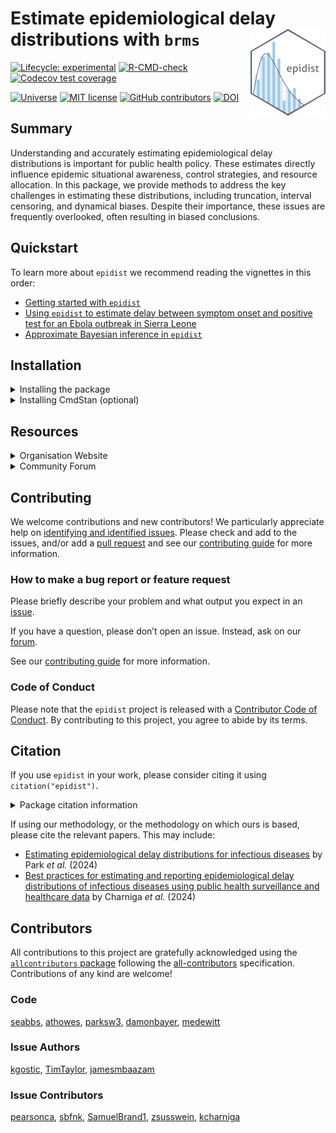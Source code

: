 
# Estimate epidemiological delay distributions with `brms`<a href='https://epidist.epinowcast.org'><img src='man/figures/logo.png' align="right" height="139" /></a>

<!-- badges: start -->

[![Lifecycle:
experimental](https://img.shields.io/badge/lifecycle-experimental-orange.svg)](https://www.tidyverse.org/lifecycle/#experimental)
[![R-CMD-check](https://github.com/epinowcast/epidist/actions/workflows/R-CMD-check.yaml/badge.svg?branch=main)](https://github.com/epinowcast/epidist/actions/workflows/R-CMD-check.yaml)
[![Codecov test
coverage](https://codecov.io/gh/epinowcast/epidist/branch/main/graph/badge.svg)](https://app.codecov.io/gh/epinowcast/epidist)

[![Universe](https://epinowcast.r-universe.dev/badges/epidist)](https://epinowcast.r-universe.dev/epidist)
[![MIT
license](https://img.shields.io/badge/License-MIT-blue.svg)](https://github.com/epinowcast/epidist/blob/master/LICENSE.md/)
[![GitHub
contributors](https://img.shields.io/github/contributors/epinowcast/epidist)](https://github.com/epinowcast/epidist/graphs/contributors)
[![DOI](https://zenodo.org/badge/DOI/10.5281/zenodo.14213017.svg)](https://doi.org/10.5281/zenodo.14213017)
<!-- badges: end -->

## Summary

Understanding and accurately estimating epidemiological delay
distributions is important for public health policy. These estimates
directly influence epidemic situational awareness, control strategies,
and resource allocation. In this package, we provide methods to address
the key challenges in estimating these distributions, including
truncation, interval censoring, and dynamical biases. Despite their
importance, these issues are frequently overlooked, often resulting in
biased conclusions.

## Quickstart

To learn more about `epidist` we recommend reading the vignettes in this
order:

- [Getting started with
  `epidist`](https://epidist.epinowcast.org/articles/epidist.html)
- [Using `epidist` to estimate delay between symptom onset and positive
  test for an Ebola outbreak in Sierra
  Leone](https://epidist.epinowcast.org/articles/ebola.html)
- [Approximate Bayesian inference in
  `epidist`](https://epidist.epinowcast.org/articles/approx-inference.html)

## Installation

<details>
<summary>
Installing the package
</summary>

You can install the latest released version using the normal `R`
function, though you need to point to `r-universe` instead of CRAN:

``` r
install.packages(
  "epidist",
  repos = "https://epinowcast.r-universe.dev"
)
```

Alternatively, you can use the [`remotes`
package](https://remotes.r-lib.org/) to install the development version
from Github (warning! this version may contain breaking changes and/or
bugs):

``` r
remotes::install_github(
  file.path("epinowcast", "epidist"),
  dependencies = TRUE
)
```

Similarly, you can install historical versions by specifying the release
tag (e.g. this installs
[`0.1.0`](https://github.com/epinowcast/epidist/releases/tag/v0.1.0)):

``` r
remotes::install_github(
  file.path("epinowcast", "epidist"),
  dependencies = TRUE, ref = "v0.1.0"
)
```

*Note: You can also use that last approach to install a specific commit
if needed, e.g. if you want to try out a specific unreleased feature,
but not the absolute latest developmental version.*

</details>
<details>
<summary>
Installing CmdStan (optional)
</summary>

By default `epidist` uses the `rstan` package for fitting models. If you
wish to use the `cmdstanr` package instead, you will need to install
[CmdStan](https://mc-stan.org/users/interfaces/cmdstan), which also
entails having a suitable C++ toolchain setup. We recommend using the
[`cmdstanr` package](https://mc-stan.org/cmdstanr/) to manage CmdStan.
The Stan team provides instructions in the [*Getting started with
`cmdstanr`*](https://mc-stan.org/cmdstanr/articles/cmdstanr.html)
vignette, with other details and support at the [package
site](https://mc-stan.org/cmdstanr/), but the brief version is:

``` r
# if you have not yet installed `epidist`, or you installed it without
# `Suggests` dependencies
install.packages(
  "cmdstanr",
  repos = c("https://stan-dev.r-universe.dev", getOption("repos"))
)

# once `cmdstanr` is installed
cmdstanr::install_cmdstan()
```

*Note: You can speed up CmdStan installation using the `cores` argument.
If you are installing a particular version of `epidist`, you may also
need to install a past version of CmdStan, which you can do with the
`version` argument.*

</details>

## Resources

<details>
<summary>
Organisation Website
</summary>

Our [organisation website](https://www.epinowcast.org/) includes links
to other resources, [guest posts](https://www.epinowcast.org/blog.html),
and [seminar schedule](https://www.epinowcast.org/seminars.html) for
both upcoming and past recordings.

</details>
<details>
<summary>
Community Forum
</summary>

Our [community forum](https://community.epinowcast.org/) has areas for
[question and answer](https://community.epinowcast.org/c/interface/15)
and [considering new methods and
tools](https://community.epinowcast.org/c/projects/11), among others. If
you are generally interested in real-time analysis of infectious
disease, you may find this useful even if do not use `epidist`.

</details>

## Contributing

We welcome contributions and new contributors! We particularly
appreciate help on [identifying and identified
issues](https://github.com/epinowcast/epidist/issues). Please check and
add to the issues, and/or add a [pull
request](https://github.com/epinowcast/epidist/pulls) and see our
[contributing
guide](https://github.com/epinowcast/.github/blob/main/CONTRIBUTING.md)
for more information.

### How to make a bug report or feature request

Please briefly describe your problem and what output you expect in an
[issue](https://github.com/epinowcast/epidist/issues).

If you have a question, please don’t open an issue. Instead, ask on our
[forum](https://community.epinowcast.org/).

See our [contributing
guide](https://github.com/epinowcast/.github/blob/main/CONTRIBUTING.md)
for more information.

### Code of Conduct

Please note that the `epidist` project is released with a [Contributor
Code of
Conduct](https://github.com/epinowcast/.github/blob/main/CODE_OF_CONDUCT.md).
By contributing to this project, you agree to abide by its terms.

## Citation

If you use `epidist` in your work, please consider citing it using
`citation("epidist")`.

<details>
<summary>
Package citation information
</summary>

``` r
citation("epidist")
To cite package 'epidist' in publications use:

  Adam Howes, Park S, Sam Abbott (NULL). _epidist: Estimate
  Epidemiological Delay Distributions With brms_.
  doi:10.5281/zenodo.14213017
  <https://doi.org/10.5281/zenodo.14213017>.

A BibTeX entry for LaTeX users is

  @Manual{,
    title = {epidist: Estimate Epidemiological Delay Distributions With brms},
    author = {{Adam Howes} and Sang Woo Park and {Sam Abbott}},
    year = {NULL},
    doi = {10.5281/zenodo.14213017},
  }
```

</details>

If using our methodology, or the methodology on which ours is based,
please cite the relevant papers. This may include:

- [Estimating epidemiological delay distributions for infectious
  diseases](https://www.medrxiv.org/content/10.1101/2024.01.12.24301247v1)
  by Park *et al.* (2024)
- [Best practices for estimating and reporting epidemiological delay
  distributions of infectious diseases using public health surveillance
  and healthcare
  data](https://journals.plos.org/ploscompbiol/article?id=10.1371/journal.pcbi.1012520)
  by Charniga *et al.* (2024)

## Contributors

<!-- ALL-CONTRIBUTORS-LIST:START - Do not remove or modify this section -->
<!-- prettier-ignore-start -->
<!-- markdownlint-disable -->

All contributions to this project are gratefully acknowledged using the
[`allcontributors` package](https://github.com/ropensci/allcontributors)
following the [all-contributors](https://allcontributors.org)
specification. Contributions of any kind are welcome!

### Code

<a href="https://github.com/epinowcast/epidist/commits?author=seabbs">seabbs</a>,
<a href="https://github.com/epinowcast/epidist/commits?author=athowes">athowes</a>,
<a href="https://github.com/epinowcast/epidist/commits?author=parksw3">parksw3</a>,
<a href="https://github.com/epinowcast/epidist/commits?author=damonbayer">damonbayer</a>,
<a href="https://github.com/epinowcast/epidist/commits?author=medewitt">medewitt</a>

### Issue Authors

<a href="https://github.com/epinowcast/epidist/issues?q=is%3Aissue+author%3Akgostic">kgostic</a>,
<a href="https://github.com/epinowcast/epidist/issues?q=is%3Aissue+author%3ATimTaylor">TimTaylor</a>,
<a href="https://github.com/epinowcast/epidist/issues?q=is%3Aissue+author%3Ajamesmbaazam">jamesmbaazam</a>

### Issue Contributors

<a href="https://github.com/epinowcast/epidist/issues?q=is%3Aissue+commenter%3Apearsonca">pearsonca</a>,
<a href="https://github.com/epinowcast/epidist/issues?q=is%3Aissue+commenter%3Asbfnk">sbfnk</a>,
<a href="https://github.com/epinowcast/epidist/issues?q=is%3Aissue+commenter%3ASamuelBrand1">SamuelBrand1</a>,
<a href="https://github.com/epinowcast/epidist/issues?q=is%3Aissue+commenter%3Azsusswein">zsusswein</a>,
<a href="https://github.com/epinowcast/epidist/issues?q=is%3Aissue+commenter%3Akcharniga">kcharniga</a>

<!-- markdownlint-enable -->
<!-- prettier-ignore-end -->
<!-- ALL-CONTRIBUTORS-LIST:END -->
